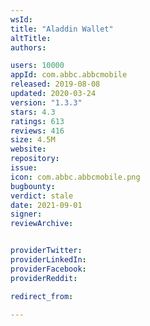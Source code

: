 ```yaml
---
wsId: 
title: "Aladdin Wallet"
altTitle: 
authors:

users: 10000
appId: com.abbc.abbcmobile
released: 2019-08-08
updated: 2020-03-24
version: "1.3.3"
stars: 4.3
ratings: 613
reviews: 416
size: 4.5M
website: 
repository: 
issue: 
icon: com.abbc.abbcmobile.png
bugbounty: 
verdict: stale
date: 2021-09-01
signer: 
reviewArchive:


providerTwitter: 
providerLinkedIn: 
providerFacebook: 
providerReddit: 

redirect_from:

---
```



